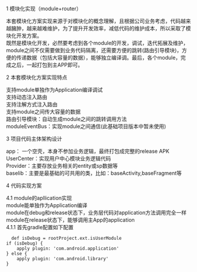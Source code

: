 
1 模块化实现（module+router）

本套模块化方案实现来源于对模块化的概念理解，且根据公司业务考虑，代码越来越臃肿，越来越难维护，为了提升开发效率，减低代码的维护成本，所以采取了模块化开发方案。          
既然是模块化开发，必然要考虑到各个module的开发，调试，迭代拓展及维护，module之间不仅需要做到业务代码隔离，还需要方便的跳转(路由引导模块)，方便的传递数据（包括大容量的数据），能够独立编译调。最后，各个module，完成之后，一起打包到主APP即可。         

2 本套模块化方案实现特点    

支持module单独作为Application编译调试     
支持动态注入路由    
支持注解方式注入路由      
支持module之间传大容量的数据     
路由引导模块：自动生成module之间的跳转调用方法      
moduleEventBus：实现module之间通信(此基础项目版本中暂未使用)   

3 项目代码主体架构设计      

app： 一个空壳，本身不参加业务逻辑，最终打包成完整的release APK       
UserCenter：实现用户中心模块业务逻辑代码     
Provider：主要存放业务相关的entity或sp数据等        
baselib：主要是最基础的可共用的类，比如：baseActivity,baseFragment等      
    



4 代码实现方案

4.1 module的apllication实现    
module能单独作为Application编译    
module在debug和release状态下，业务层代码对application方法调用完全一样   
module在release状态下，能够调用主App的application      
4.1.1 首先gradle配置如下配置      
```        
  def isDebug = rootProject.ext.isUserModule        
if (isDebug) {        
    apply plugin: 'com.android.application'       
} else {        
    apply plugin: 'com.android.library'     
}   
```




